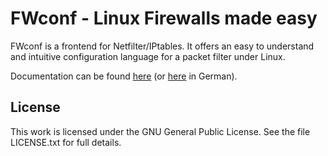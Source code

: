 FWconf - Linux Firewalls made easy
==================================

FWconf is a frontend for Netfilter/IPtables.
It offers an easy to understand and intuitive configuration language
for a packet filter under Linux.

Documentation can be found [here](http://hweidner.de/docs/FWconf_EN/)
(or [here](http://hweidner.de/docs/FWconf/) in German).

License
-------

This work is licensed under the GNU General Public License.
See the file LICENSE.txt for full details.
